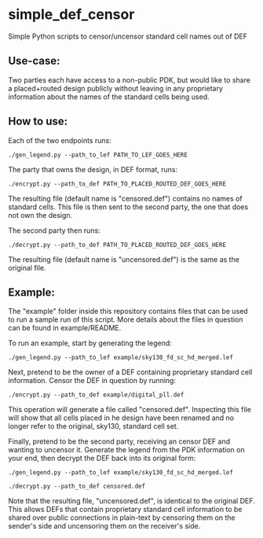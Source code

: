 # simple_def_censor
Simple Python scripts to censor/uncensor standard cell names out of DEF

## Use-case:

Two parties each have access to a non-public PDK, but would like to share a placed+routed design publicly without leaving in any proprietary information about the names of the standard cells being used.

## How to use:

Each of the two endpoints runs:

`./gen_legend.py --path_to_lef PATH_TO_LEF_GOES_HERE`

The party that owns the design, in DEF format, runs:

`./encrypt.py --path_to_def PATH_TO_PLACED_ROUTED_DEF_GOES_HERE`

The resulting file (default name is "censored.def") contains no names of standard cells.
This file is then sent to the second party, the one that does not own the design.

The second party then runs:

`./decrypt.py --path_to_def PATH_TO_PLACED_ROUTED_DEF_GOES_HERE`

The resulting file (default name is "uncensored.def") is the same as the original file.

## Example:

The "example" folder inside this repository contains files that can be used to run a sample run of this script. More details about the files in question can be found in example/README.

To run an example, start by generating the legend:

`./gen_legend.py --path_to_lef example/sky130_fd_sc_hd_merged.lef`

Next, pretend to be the owner of a DEF containing proprietary standard cell information. Censor the DEF in question by running:

`./encrypt.py --path_to_def example/digital_pll.def`

This operation will generate a file called "censored.def". Inspecting this file will show that all cells placed in he design have been renamed and no longer refer to the original, sky130, standard cell set.

Finally, pretend to be the second party, receiving an censor DEF and wanting to uncensor it. Generate the legend from the PDK information on your end, then decrypt the DEF back into its original form:

`./gen_legend.py --path_to_lef example/sky130_fd_sc_hd_merged.lef`

`./decrypt.py --path_to_def censored.def`

Note that the resulting file, "uncensored.def", is identical to the original DEF. This allows DEFs that contain proprietary standard cell information to be shared over public connections in plain-text by censoring them on the sender's side and uncensoring them on the receiver's side.
